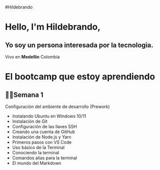 #Hildebrando
# Hello, I'm  Hildebrando,
## Yo soy un persona interesada por la tecnologia.
Vivo en **Medellin** Colombia 

# El bootcamp que estoy aprendiendo 
## 🙌😉Semana 1
Configuración del ambiente de desarrollo (Prework)

* Instalando Ubuntu en Windows 10/11
* Instalación de Git
* Configuración de las llaves SSH
* Creando una cuenta de GitHub
* Instalación de Node.js y Yarn
* Primeros pasos con VS Code
* Uso básico de la Terminal
* Conociendo la terminal
* Comandos alias para la terminal
* El mundo del Markdown
